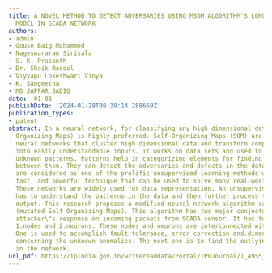 ```yaml
---
title: A NOVEL METHOD TO DETECT ADVERSARIES USING MSOM ALGORITHM'S LONGITUDINAL CONJECTURE
  MODEL IN SCADA NETWORK
authors:
- admin
- Gouse Baig Mohammed
- Nageswararao Sirisala
- S. K. Prasanth
- Dr. Shaik Rasool
- Viyyapu Lokeshwari Vinya
- K. Sangeetha
- MD JAFFAR SADIQ
date: -01-01
publishDate: '2024-01-28T08:39:14.288669Z'
publication_types:
- patent
abstract: In a neural network, for classifying any high dimensional data, SOM (Self
  Organizing Maps) is highly preferred. Self-Organizing Maps (SOM) are unsupervised
  neural networks that cluster high dimensional data and transform complex inputs
  into easily understandable inputs. It works on data sets and used to find previously
  unknown patterns. Patterns help in categorizing elements for finding an association
  between them. They can detect the adversaries and defects in the data. Neural networks
  are considered as one of the prolific unsupervised learning methods which are a
  fast, and powerful technique that can be used to solve many real-world problems.
  These networks are widely used for data representation. An unsupervised algorithm
  has to understand the patterns in the data and then further process the desired
  output. This research proposes a modified neural network algorithm called MUSOM
  (mutated Self Organizing Maps). This algorithm has two major conjectures based on
  attacker\"s response on incoming packets from SCADA sensor. It has two components
  1.nodes and 2.neurons. These nodes and neurons are interconnected with each other.
  One is used to accomplish fault tolerance, error correction and.dimensionality reduction
  concerning the unknown anomalies. The next one is to find the outlying anomalies
  in the network.
url_pdf: https://ipindia.gov.in/writereaddata/Portal/IPOJournal/1_4955_1/Part-1.pdf
---
```

